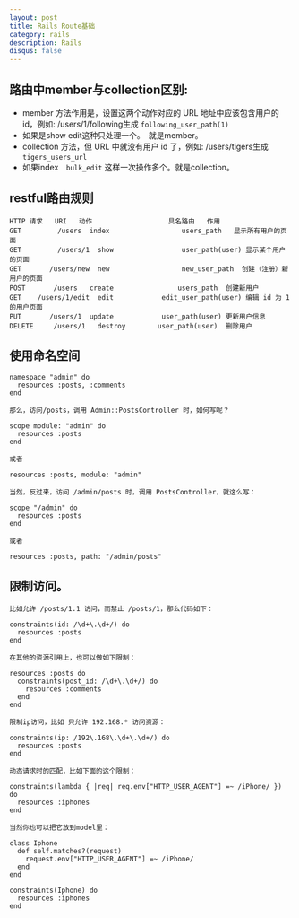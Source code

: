 ```yaml
---
layout: post
title: Rails Route基础
category: rails
description: Rails
disqus: false
---
```


## 路由中member与collection区别:
* member 方法作用是，设置这两个动作对应的 URL 地址中应该包含用户的 id，例如: /users/1/following生成 `following_user_path(1)`
* 如果是show edit这种只处理一个。　就是member。
* collection 方法，但 URL 中就没有用户 id 了，例如: /users/tigers生成 `tigers_users_url`
* 如果index　`bulk_edit` 这样一次操作多个。就是collection。


## restful路由规则

```
HTTP 请求   URI   动作                   具名路由   作用   
GET         /users  index                  users_path   显示所有用户的页面
GET         /users/1  show                 user_path(user) 显示某个用户的页面
GET       /users/new  new                  new_user_path  创建（注册）新用户的页面
POST       /users   create                users_path  创建新用户
GET    /users/1/edit  edit            edit_user_path(user) 编辑 id 为 1的用户页面
PUT       /users/1  update            user_path(user) 更新用户信息
DELETE     /users/1   destroy        user_path(user)  删除用户
```


## 使用命名空间

```
namespace "admin" do
  resources :posts, :comments
end

那么，访问/posts，调用 Admin::PostsController 时，如何写呢？

scope module: "admin" do
  resources :posts
end

或者

resources :posts, module: "admin"

当然，反过来，访问 /admin/posts 时，调用 PostsController，就这么写：

scope "/admin" do
  resources :posts
end

或者

resources :posts, path: "/admin/posts"

```

## 限制访问。

```
比如允许 /posts/1.1 访问，而禁止 /posts/1，那么代码如下：

constraints(id: /\d+\.\d+/) do
  resources :posts
end

在其他的资源引用上，也可以做如下限制：

resources :posts do
  constraints(post_id: /\d+\.\d+/) do
    resources :comments
  end
end

限制ip访问，比如 只允许 192.168.* 访问资源：

constraints(ip: /192\.168\.\d+\.\d+/) do
  resources :posts
end

动态请求时的匹配，比如下面的这个限制：

constraints(lambda { |req| req.env["HTTP_USER_AGENT"] =~ /iPhone/ }) do
  resources :iphones
end

当然你也可以把它放到model里：

class Iphone
  def self.matches?(request)
    request.env["HTTP_USER_AGENT"] =~ /iPhone/
  end
end

constraints(Iphone) do
  resources :iphones
end
```